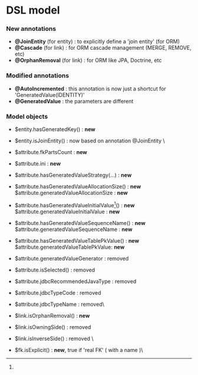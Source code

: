 # DSL model

### New annotations&#x20;

* **@JoinEntity**  (for entity) : to explicitly define a 'join entity' (for ORM)
* **@Cascade** (for link) : for ORM cascade management (MERGE, REMOVE, etc)
* **@OrphanRemoval** (for link) : for ORM like JPA, Doctrine, etc



### Modified annotations

* **@AutoIncremented** : this annotation is now just a shortcut for 'GeneratedValue(IDENTITY)'
* **@GeneratedValue** : the parameters are different&#x20;



### Model objects&#x20;

* $entity.hasGeneratedKey() : **new**&#x20;
* $entity.isJoinEntity() : now based on annotation @JoinEntity   \

* $attribute.fkPartsCount : **new**
* $attribute.ini : **new**
* $attribute.hasGeneratedValueStrategy(...)  : **new**&#x20;
* $attribute.hasGeneratedValueAllocationSize()  : **new** \
  $attribute.generatedValueAllocationSize : **new**&#x20;
* $attribute.hasGeneratedValueInitialValue[^1]\()  : **new** \
  $attribute.generatedValueInitialValue : **new**&#x20;
* $attribute.hasGeneratedValueSequenceName()  : **new** $attribute.generatedValueSequenceName : **new**&#x20;
* $attribute.hasGeneratedValueTablePkValue() : **new** \
  $attribute.generatedValueTablePkValue: **new**&#x20;
* $attribute.generatedValueGenerator : removed
* $attribute.isSelected() : removed&#x20;
* $attribute.jdbcRecommendedJavaType : removed
* $attribute.jdbcTypeCode : removed
* $attribute.jdbcTypeName : removed\

* $link.isOrphanRemoval() : **new**&#x20;
* $link.isOwningSide() : removed&#x20;
* $link.isInverseSide() : removed \

* $fk.isExplicit() : **new**,  true if 'real FK' ( with a name )\










[^1]: 
